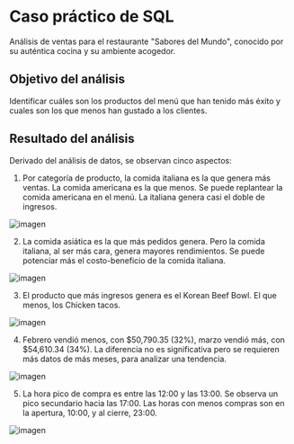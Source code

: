 # Caso práctico de SQL
Análisis de ventas para el restaurante "Sabores del Mundo", conocido por su auténtica cocina y su ambiente acogedor.

## Objetivo del análisis
Identificar cuáles son los productos del menú que han tenido más éxito y cuales son los que menos han gustado a los clientes.

## Resultado del análisis
Derivado del análisis de datos, se observan cinco aspectos:
1. Por  categoría de producto, la comida italiana es la que genera más ventas. La comida americana es la que menos. Se puede replantear la comida americana en el menú. La italiana genera casi el doble de ingresos.
   
![imagen](https://github.com/user-attachments/assets/de8da50d-3d91-4701-8204-5063180d336e)


2. La comida asiática es la que más pedidos genera. Pero la comida italiana, al ser más cara, genera mayores rendimientos. Se puede potenciar más el costo-beneficio de la comida italiana.
   
![imagen](https://github.com/user-attachments/assets/cc0fbd98-7f3d-4009-bcaf-2594eb0cfac0)


3. El producto que más ingresos genera es el Korean Beef Bowl. El que menos, los Chicken tacos.
   
![imagen](https://github.com/user-attachments/assets/88d9ffd0-4798-4072-a6ce-a2100ad7ac38)


4. Febrero vendió menos, con $50,790.35 (32%), marzo vendió más, con $54,610.34 (34%). La diferencia no es significativa pero se requieren más datos de más meses, para analizar una tendencia.
   
![imagen](https://github.com/user-attachments/assets/e8106d25-896d-4560-aa11-e9accee60511)


5. La hora pico de compra es entre las 12:00 y las 13:00. Se observa un pico secundario hacia las 17:00. Las horas con menos compras son en la apertura, 10:00, y al cierre, 23:00.
   
![imagen](https://github.com/user-attachments/assets/86d98cfe-e2ea-4bd8-8349-2faaaa88fbdf)

